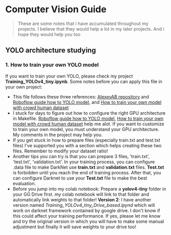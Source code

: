 # Computer Vision Guide
> These are some notes that i have accumulated throughout my projects. I believe that they would help a lot in my later projects. And i hope they would help you too
## YOLO architecture studying
### 1. How to train your own YOLO model
If you want to train your own YOLO, please check my project **Training_YOLOv4_tiny.ipynb**. Some notes before you can apply this file in your own project: 
- This file follows these three references: [AlexeyAB repository](https://github.com/AlexeyAB/darknet#how-to-train-to-detect-your-custom-objects) and [Roboflow guide how to YOLO model](https://blog.roboflow.com/how-to-train-yolov5-on-a-custom-dataset/), and [How to train your own model with crowd human dataset](https://github.com/jkjung-avt/yolov4_crowdhuman)
- I stuck for days to figure out how to configure the right GPU architecture in Makefile. [Roboflow guide how to YOLO model](https://blog.roboflow.com/how-to-train-yolov5-on-a-custom-dataset/), [How to train your own model with crowd human dataset](https://github.com/jkjung-avt/yolov4_crowdhuman) help me alot. If you want to customize to train your own model, you must understand your GPU architecture. My comments in the project may help you.
- If you get stuck in how to prepare files (especially train.txt and test.txt files) I've supported you with a section which helps creating these two files. Remember to modify your dataset ratio!
- Another tips you can try is that you can prepare 3 files, 'train.txt', 'test.txt', 'validation.txt'. In your training process, you can configure .data file to make DarkNet use **train.txt** and **validation.txt** files. **Test.txt** is forbidden until you reach the end of training process. After that, you can configure Darknet to use your **Test.txt** file to make the best evaluation. 
- Before you jump into my colab notebook: Prepare a **yolov4-tiny** folder in your GG Drive first. my colab notebook will link to that folder and automatically link weights to that folder!
**Version 2**: I have another version named *Training_YOLOv4_tiny_Drive_based.ipynd* which will work on darknet framework contained by google drive. I don't know if this could affect your training performance. If yes, please let me know and try the original version in which you will have to make some manual adjustment but finally it will save weights to your drive too!
